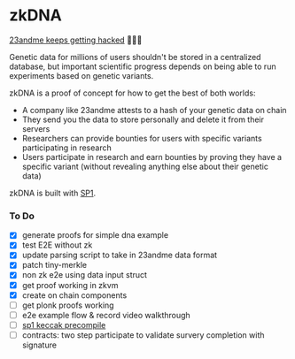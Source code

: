 # zkDNA

[23andme keeps getting hacked](https://techcrunch.com/2023/12/04/23andme-confirms-hackers-stole-ancestry-data-on-6-9-million-users/) 🤦🏻‍♂️

Genetic data for millions of users shouldn't be stored in a centralized database, but important scientific progress depends on being able to run experiments based on genetic variants.

zkDNA is a proof of concept for how to get the best of both worlds:
- A company like 23andme attests to a hash of your genetic data on chain
- They send you the data to store personally and delete it from their servers
- Researchers can provide bounties for users with specific variants participating in research
- Users participate in research and earn bounties by proving they have a specific variant (without revealing anything else about their genetic data)

zkDNA is built with [SP1](https://github.com/succinctlabs/sp1/).

### To Do

- [x] generate proofs for simple dna example
- [x] test E2E without zk
- [x] update parsing script to take in 23andme data format
- [x] patch tiny-merkle
- [x] non zk e2e using data input struct
- [x] get proof working in zkvm
- [x] create on chain components
- [ ] get plonk proofs working
- [ ] e2e example flow & record video walkthrough
- [ ] [sp1 keccak precompile](https://succinctlabs.github.io/sp1/writing-programs/precompiles.html)
- [ ] contracts: two step participate to validate survery completion with signature

